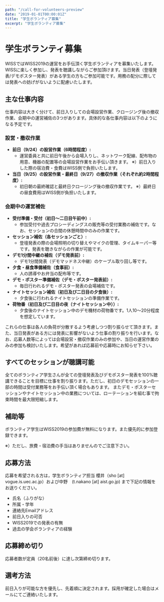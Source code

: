 ```yaml
---
path: "/call-for-volunteers-preview"
date: "2019-01-01T00:00:01Z"
title: "学生ボランティア募集"
excerpt: "学生ボランティア募集"
---
```


# 学生ボランティ募集

WISSではWISS2019の運営をお手伝頂く学生ボランティアを募集いたします。 WISSに楽しく参加し、発表を聴講しながらご参加頂けます。当日発表（登壇発表/デモポスター発表）がある学生の方もご参加可能です。用務の配分に際しては発表への妨げがないように配慮いたします。

## 主な仕事内容

仕事内容は大きく分けて、前日入りしての会場設営作業、クロージング後の撤収作業、会期中の運営補佐の3つがあります。具体的な各仕事内容は以下のようになる予定です。

### 設営・撤収作業

- __前日（9/24）の設営作業（6時間程度）:__
  - 運営委員と共に前日午後から会場入りし、ネットワーク配線、配布物の用意、機器の配置等の会場設営作業をお手伝い頂きます。 ※）前日入りした際の宿泊費・食費はWISS側で負担いたします。
- __当日（9/25）の設営作業・最終日（9/27）の撤収作業（それぞれ約2時間程度）:__
  - 初日朝の最終確認と最終日クロージング後の撤収作業です。 ※）最終日の昼食費用はWISS側が負担いたします。

### 会期中の運営補佐

- __受付準備・受付（初日～二日目午前中）:__
  - 参加受付や過去プロシーディングスの販売等の受付業務の補佐です。なお、セッションの合間の休憩時間中のみの作業です。
- __セッション補佐（各セッションごと）:__
  - 登壇発表の際の会場照明の切り替えやマイクの管理、タイムキーパー等です。発表を聴きながらの作業が可能です。
- __デモ1分間中継の補佐（デモ発表前）:__
  - デモ1分間発表（デモマッドネス中継）のケーブル取り回し等です。
- __夕食・昼食準備補佐（食事前）:__
  - 人の誘導やお弁当の配布等です。
- __デモ・ポスター準備補佐（デモ・ポスター発表前）:__
  - 毎日行われるデモ・ポスター発表の会場補佐です。
- __ナイトセッション補佐（初日及び二日目の夕食後）:__
  - 夕食後に行われるナイトセッションの準備作業です。
- __荷物番（初日及び二日目の夜（ナイトセッション中））:__
  - 夕食後のナイトセッション中のデモ機材の荷物番です。1人10～20分程度を想定しています。

これらの仕事は各人の負荷が分散するよう考慮しつつ割り振らせて頂きます。また、当日発表がある方には発表に影響がないよう仕事の割り振りを行います。なお、応募人数等によっては会場設営・撤収作業のみの参加や、当日の運営作業のみの参加も検討いたします。希望があれば応募前や応募時にお知らせ下さい。

## すべてのセッションが聴講可能

全てのボランティア学生さんが全ての登壇発表及びデモポスター発表を100%聴講できることを目標に仕事を割り振ります。ただし、初日のデモセッションの一部の時間は受付業務等をお手伝い頂く場合もあります。 またデモ・ポスターセッションやナイトセッション中の業務については、ローテーションを組む事で拘束時間を最大限短縮します。

## 補助等

ボランティア学生はWISS2019の参加費が無料になります。また優先的に参加登録できます。

※）ただし、旅費・宿泊費の手当はありませんのでご注意下さい。

## 応募方法

応募を希望される方は，学生ボランティア担当 櫻井（sho [at] vogue.is.uec.ac.jp）および中野　(t.nakano [at] aist.go.jp) まで下記の情報をお送りください。

- 氏名（ふりがな）
- 所属・学年
- 連絡先Emailアドレス
- 前日入りの可否
- WISS2019での発表の有無
- 過去の学会ボランティアの経験

## 応募締め切り

応募者数が定員（20名前後）に達し次第締め切ります。

## 選考方法

前日入りが可能な方を優先し、先着順に決定されます。採用が確定した場合はメールにてご連絡いたします。
